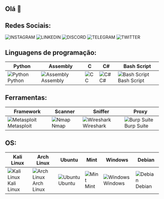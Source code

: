 ## Olá 👋

## Redes Sociais:
![INSTAGRAM](https://img.shields.io/badge/Instagram-E4405F?style=for-the-badge&logo=instagram&logoColor=white) ![LINKEDIN](https://img.shields.io/badge/LinkedIn-0077B5?style=for-the-badge&logo=linkedin&logoColor=white)  ![DISCORD](https://img.shields.io/badge/Discord-7289DA?style=for-the-badge&logo=discord&logoColor=white) ![TELEGRAM](https://img.shields.io/badge/Telegram-2CA5E0?style=for-the-badge&logo=telegram&logoColor=white)  ![TWITTER](https://img.shields.io/badge/Twitter-1DA1F2?style=for-the-badge&logo=twitter&logoColor=white)


## Linguagens de programação:

| Python                                                                                           | Assembly                                                                                           | C                                                                                                 | C#                                                                                                | Bash Script                                                                                      |
|--------------------------------------------------------------------------------------------------|---------------------------------------------------------------------------------------------------|---------------------------------------------------------------------------------------------------|--------------------------------------------------------------------------------------------------|-------------------------------------------------------------------------------------------------|
| ![Python](https://img.icons8.com/?size=100&id=l75OEUJkPAk4&format=png&color=000000) Python  | ![Assembly](https://img.icons8.com/?size=100&id=gVK745a4Vaur&format=png&color=000000) Assembly | ![C](https://img.icons8.com/?size=100&id=40670&format=png&color=000000) C                      | ![C#](https://img.icons8.com/?size=100&id=55251&format=png&color=000000) C#                    | ![Bash Script](https://img.icons8.com/?size=100&id=9MJf0ngDwS8z&format=png&color=000000) Bash Script |

## Ferramentas:

| Framework                                                                                           | Scanner                                                                                           | Sniffer                                                                                           | Proxy                                                                                             |
|-----------------------------------------------------------------------------------------------------|---------------------------------------------------------------------------------------------------|---------------------------------------------------------------------------------------------------|---------------------------------------------------------------------------------------------------|
| ![Metasploit](https://img.icons8.com/?size=100&id=97AFS4JiW8vx&format=png&color=000000) Metasploit | ![Nmap](https://img.icons8.com/?size=100&id=9b5wowKIlo9d&format=png&color=000000) Nmap            | ![Wireshark](https://img.icons8.com/?size=100&id=rOHcpTUtCTjr&format=png&color=000000) Wireshark  | ![Burp Suite](https://img.icons8.com/?size=100&id=41078&format=png&color=FD7E14) Burp Suite  |





## OS:

| Kali Linux                                                                                       | Arch Linux                                                                                       | Ubuntu                                                                                           | Mint                                                                                             | Windows                                                                                          | Debian                                                                                           |
|--------------------------------------------------------------------------------------------------|--------------------------------------------------------------------------------------------------|--------------------------------------------------------------------------------------------------|--------------------------------------------------------------------------------------------------|--------------------------------------------------------------------------------------------------|--------------------------------------------------------------------------------------------------|
| ![Kali Linux](https://img.icons8.com/?size=100&id=qBWtR72kluCU&format=png&color=000000) Kali Linux | ![Arch Linux](https://img.icons8.com/?size=100&id=lkk6STbDNYML&format=png&color=228BE6) Arch Linux | ![Ubuntu](https://img.icons8.com/?size=100&id=63208&format=png&color=000000) Ubuntu              | ![Mint](https://img.icons8.com/?size=100&id=101664&format=png&color=000000) Mint                | ![Windows](https://img.icons8.com/?size=100&id=TuXN3JNUBGOT&format=png&color=000000) Windows  | ![Debian](https://img.icons8.com/?size=100&id=17838&format=png&color=000000) Debian              |



